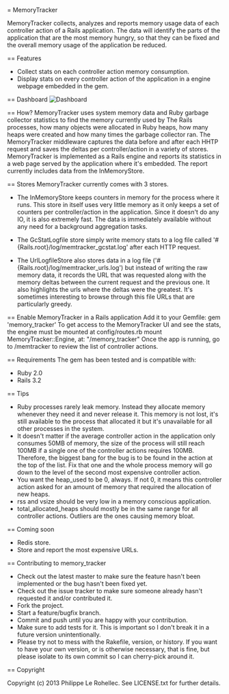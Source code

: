 = MemoryTracker

MemoryTracker collects, analyzes and reports memory usage data of each controller action of a Rails application. The data will identify the parts of the application that are the most memory hungry, so that they can be fixed and the overall memory usage of the application be reduced.

== Features
* Collect stats on each controller action memory consumption.
* Display stats on every controller action of the application in a engine webpage embedded in the gem.

== Dashboard
![Dashboard](https://github.com/plerohellec/memory_tracker/tree/master/docs/memory_tracker_dashboard.png)

== How?
MemoryTracker uses system memory data and Ruby garbage collector statistics to find the memory currently used by The Rails processes, how many objects were allocated in Ruby heaps, how many heaps were created and how many times the garbage collector ran. The MemoryTracker middleware captures the data before and after each HHTP request and saves the deltas per controller/action in a variety of stores.
MemoryTracker is implemented as a Rails engine and reports its statistics in a web page served by the application where it's embedded. The report currently includes data from the InMemoryStore.

== Stores
MemoryTracker currently comes with 3 stores.

* The InMemoryStore keeps counters in memory for the process where it runs. This store in itself uses very little memory as it only keeps a set of counters per controller/action in the application. Since it doesn't do any IO, it is also extremely fast. The data is immediately available without any need for a background aggregation tasks.

* The GcStatLogfile store simply write memory stats to a log file called '#{Rails.root}/log/memtracker_gcstat.log' after each HTTP request.

* The UrlLogfileStore also stores data in a log file ('#{Rails.root}/log/memtracker_urls.log') but instead of writing the raw memory data, it records the URL that was requested along with the memory deltas between the current request and the previous one. It also highlights the urls where the deltas were the greatest. It's sometimes interesting to browse through this file URLs that are particularly greedy.


== Enable MemoryTracker in a Rails application
Add it to your Gemfile:
  gem 'memory_tracker'
To get access to the MemoryTracker UI and see the stats, the engine must be mounted at config/routes.rb
  mount MemoryTracker::Engine, at: "/memory_tracker"
Once the app is running, go to /memtracker to review the list of controller actions.

== Requirements
The gem has been tested and is compatible with:
* Ruby 2.0
* Rails 3.2

== Tips
* Ruby processes rarely leak memory. Instead they allocate memory whenever they need it and never release it. This memory is not lost, it's still available to the process that allocated it but it's unavailable for all other processes in the system.
* It doesn't matter if the average controller action in the application only consumes 50MB of memory, the size of the process will still reach 100MB if a single one of the controller actions requires 100MB. Therefore, the biggest bang for the bug is to be found in the action at the top of the list. Fix that one and the whole process memory will go down to the level of the second most expensive controller action.
* You want the heap_used to be 0, always. If not 0, it means this controller action asked for an amount of memory that required the allocation of new heaps.
* rss and vsize should be very low in a memory conscious application.
* total_allocated_heaps should mostly be in the same range for all controller actions. Outliers are the ones causing memory bloat.

== Coming soon
* Redis store.
* Store and report the most expensive URLs.

== Contributing to memory_tracker
 
* Check out the latest master to make sure the feature hasn't been implemented or the bug hasn't been fixed yet.
* Check out the issue tracker to make sure someone already hasn't requested it and/or contributed it.
* Fork the project.
* Start a feature/bugfix branch.
* Commit and push until you are happy with your contribution.
* Make sure to add tests for it. This is important so I don't break it in a future version unintentionally.
* Please try not to mess with the Rakefile, version, or history. If you want to have your own version, or is otherwise necessary, that is fine, but please isolate to its own commit so I can cherry-pick around it.

== Copyright

Copyright (c) 2013 Philippe Le Rohellec. See LICENSE.txt for
further details.


